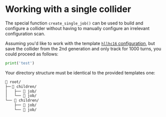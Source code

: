 # Working with a single collider

The special function ```create_single_job()``` can be used to build and configure a collider without having to manually configure an irrelevant configuration scan.

Assuming you'd like to work with the template [`hllhc16` configuration](../template_files/configurations/config_hllhc16.md), but save the collider from the 2nd generation and only track for 1000 turns, you could proceed as follows:

```py title="file.py" linenums="1"
print('test')
```

Your directory structure must be identical to the provided templates one:

```bash
📁 root/
├─╴📁 children/
│   ├── 📁 job/
│   └── 📁 job/
└── 📁 children/
    ├── 📁 job/
    └── 📁 job/
```
